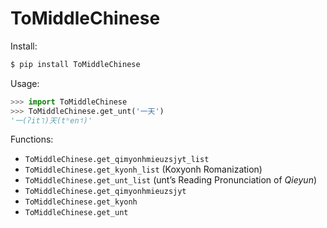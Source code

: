 # ToMiddleChinese

Install:

```sh
$ pip install ToMiddleChinese
```

Usage:

```python
>>> import ToMiddleChinese
>>> ToMiddleChinese.get_unt('一天')
'一(ʔit˥)天(tʰen˦)'
```

Functions:

- `ToMiddleChinese.get_qimyonhmieuzsjyt_list`
- `ToMiddleChinese.get_kyonh_list` (Koxyonh Romanization)
- `ToMiddleChinese.get_unt_list` (unt’s Reading Pronunciation of _Qieyun_)
- `ToMiddleChinese.get_qimyonhmieuzsjyt`
- `ToMiddleChinese.get_kyonh`
- `ToMiddleChinese.get_unt`
